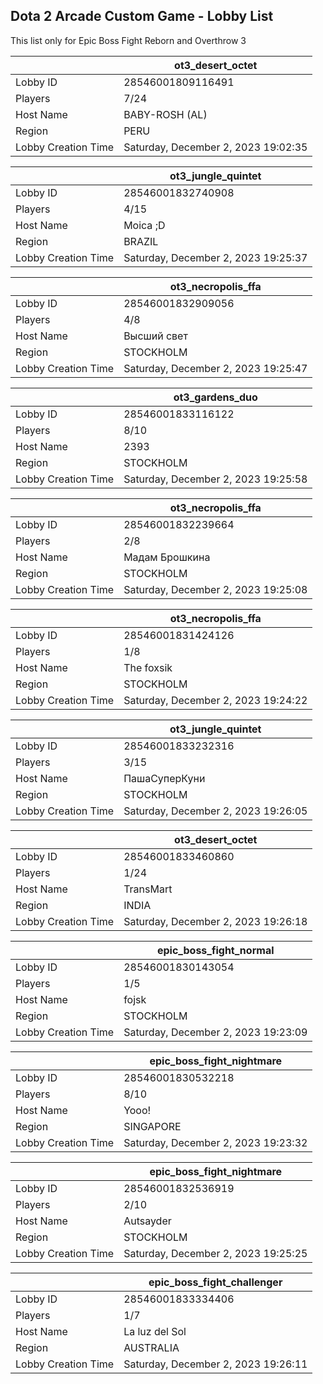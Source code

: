 ## Dota 2 Arcade Custom Game - Lobby List

This list only for Epic Boss Fight Reborn and Overthrow 3

|  | ot3_desert_octet |
| ------ | ------ |
| Lobby ID | 28546001809116491 |
| Players | 7/24 |
| Host Name | BABY-ROSH (AL) |
| Region | PERU |
| Lobby Creation Time | Saturday, December 2, 2023 19:02:35 |


|  | ot3_jungle_quintet |
| ------ | ------ |
| Lobby ID | 28546001832740908 |
| Players | 4/15 |
| Host Name | Moica ;D |
| Region | BRAZIL |
| Lobby Creation Time | Saturday, December 2, 2023 19:25:37 |


|  | ot3_necropolis_ffa |
| ------ | ------ |
| Lobby ID | 28546001832909056 |
| Players | 4/8 |
| Host Name | Высший свет |
| Region | STOCKHOLM |
| Lobby Creation Time | Saturday, December 2, 2023 19:25:47 |


|  | ot3_gardens_duo |
| ------ | ------ |
| Lobby ID | 28546001833116122 |
| Players | 8/10 |
| Host Name | 2393 |
| Region | STOCKHOLM |
| Lobby Creation Time | Saturday, December 2, 2023 19:25:58 |


|  | ot3_necropolis_ffa |
| ------ | ------ |
| Lobby ID | 28546001832239664 |
| Players | 2/8 |
| Host Name | Мадам Брошкина |
| Region | STOCKHOLM |
| Lobby Creation Time | Saturday, December 2, 2023 19:25:08 |


|  | ot3_necropolis_ffa |
| ------ | ------ |
| Lobby ID | 28546001831424126 |
| Players | 1/8 |
| Host Name | The foxsik |
| Region | STOCKHOLM |
| Lobby Creation Time | Saturday, December 2, 2023 19:24:22 |


|  | ot3_jungle_quintet |
| ------ | ------ |
| Lobby ID | 28546001833232316 |
| Players | 3/15 |
| Host Name | ПашаСуперКуни |
| Region | STOCKHOLM |
| Lobby Creation Time | Saturday, December 2, 2023 19:26:05 |


|  | ot3_desert_octet |
| ------ | ------ |
| Lobby ID | 28546001833460860 |
| Players | 1/24 |
| Host Name | TransMart |
| Region | INDIA |
| Lobby Creation Time | Saturday, December 2, 2023 19:26:18 |


|  | epic_boss_fight_normal |
| ------ | ------ |
| Lobby ID | 28546001830143054 |
| Players | 1/5 |
| Host Name | fojsk |
| Region | STOCKHOLM |
| Lobby Creation Time | Saturday, December 2, 2023 19:23:09 |


|  | epic_boss_fight_nightmare |
| ------ | ------ |
| Lobby ID | 28546001830532218 |
| Players | 8/10 |
| Host Name | Yooo! |
| Region | SINGAPORE |
| Lobby Creation Time | Saturday, December 2, 2023 19:23:32 |


|  | epic_boss_fight_nightmare |
| ------ | ------ |
| Lobby ID | 28546001832536919 |
| Players | 2/10 |
| Host Name | Autsayder |
| Region | STOCKHOLM |
| Lobby Creation Time | Saturday, December 2, 2023 19:25:25 |


|  | epic_boss_fight_challenger |
| ------ | ------ |
| Lobby ID | 28546001833334406 |
| Players | 1/7 |
| Host Name | La luz del Sol |
| Region | AUSTRALIA |
| Lobby Creation Time | Saturday, December 2, 2023 19:26:11 |


